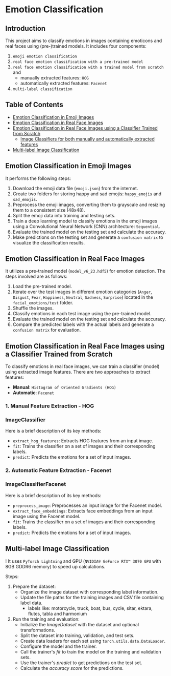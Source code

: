 # Emotion Classification

## Introduction

This project aims to classify emotions in images containing emoticons and real faces using (pre-)trained models.
It includes four components:

1. `emoji emotion classification`
2. `real face emotion classification with a pre-trained model`
3. `real face emotion classification with a trained model from scratch` and
   - manually extracted features: `HOG`
   - automatically extracted features: `Facenet`
4. `multi-label classification`

## Table of Contents

- [Emotion Classification in Emoji Images](https://github.com/MartinFabianIonut/University/blob/main/Year%202/Semester%204/Artificial%20Intelligence/Laboratory%2011/Emotion/main.py)
- [Emotion Classification in Real Face Images](https://github.com/MartinFabianIonut/University/blob/main/Year%202/Semester%204/Artificial%20Intelligence/Laboratory%2011/Emotion/main_emo.py)
- [Emotion Classification in Real Face Images using a Classifier Trained from Scratch](https://github.com/MartinFabianIonut/University/blob/main/Year%202/Semester%204/Artificial%20Intelligence/Laboratory%2011/Emotion/main_classifier.py)
  - [Image Classifiers for both manually and automatically extracted features](https://github.com/MartinFabianIonut/University/blob/main/Year%202/Semester%204/Artificial%20Intelligence/Laboratory%2011/Emotion/imageClassifier.py)
- [Multi-label Image Classification](https://github.com/MartinFabianIonut/University/blob/main/Year%202/Semester%204/Artificial%20Intelligence/Laboratory%2011/Emotion/main_multilabel.py)

## Emotion Classification in Emoji Images

It performs the following steps:

1. Download the emoji data file (`emoji.json`) from the internet.
2. Create two folders for storing happy and sad emojis: `happy_emojis` and `sad_emojis`.
3. Preprocess the emoji images, converting them to grayscale and resizing them to a consistent size (48x48).
4. Split the emoji data into training and testing sets.
5. Train a deep learning model to classify emotions in the emoji images using a Convolutional Neural Network (CNN) architecture: `Sequential`.
6. Evaluate the trained model on the testing set and calculate the accuracy.
7. Make predictions on the testing set and generate a `confusion matrix` to visualize the classification results.

## Emotion Classification in Real Face Images

It utilizes a pre-trained model (`model_v6_23.hdf5`) for emotion detection. The steps involved are as follows:

1. Load the pre-trained model.
2. Iterate over the test images in different emotion categories (`Anger`, `Disgust`, `Fear`, `Happiness`, `Neutral`, `Sadness`, `Surprise`) located in the `facial_emotions/test` folder.
3. Shuffle the images.
4. Classify emotions in each test image using the pre-trained model.
5. Evaluate the trained model on the testing set and calculate the accuracy.
6. Compare the predicted labels with the actual labels and generate a `confusion matrix` for evaluation.

## Emotion Classification in Real Face Images using a Classifier Trained from Scratch

To classify emotions in real face images, we can train a classifier (model) using extracted image features. There are two approaches to extract features:

- **Manual**: `Histogram of Oriented Gradients (HOG)`
- **Automatic**: `Facenet`

### 1. Manual Feature Extraction - HOG

### ImageClassifier

Here is a brief description of its key methods:

- `extract_hog_features`: Extracts HOG features from an input image.
- `fit`: Trains the classifier on a set of images and their corresponding labels.
- `predict`: Predicts the emotions for a set of input images.

### 2. Automatic Feature Extraction - Facenet

### ImageClassifierFacenet

Here is a brief description of its key methods:

- `preprocess_image`: Preprocesses an input image for the Facenet model.
- `extract_face_embeddings`: Extracts face embeddings from an input image using the Facenet model.
- `fit`: Trains the classifier on a set of images and their corresponding labels.
- `predict`: Predicts the emotions for a set of input images.

## Multi-label Image Classification

! It uses `PyTorch Lightning` and GPU (`NVIDIA® GeForce RTX™ 3070 GPU` with 8GB GDDR6 memory) to speed up calculations.

Steps:

1. Prepare the dataset:
   - Organize the image dataset with corresponding label information.
   - Update the file paths for the training images and CSV file containing label data.
     - labels like: motorcycle, truck, boat, bus, cycle, sitar, ektara, flutes, tabla and harmonium
2. Run the training and evaluation:
   - Initialize the _ImageDataset_ with the dataset and optional transformations.
   - Split the dataset into training, validation, and test sets.
   - Create data loaders for each set using `torch.utils.data.DataLoader`.
   - Configure the model and the trainer.
   - Call the trainer's _fit_ to train the model on the training and validation sets.
   - Use the trainer's _predict_ to get predictions on the test set.
   - Calculate the _accuracy score_ for the predictions.

